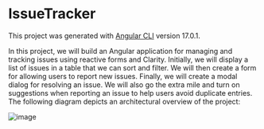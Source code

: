 # IssueTracker

This project was generated with [Angular CLI](https://github.com/angular/angular-cli) version 17.0.1.

In this project, we will build an Angular application for managing and tracking issues using
reactive forms and Clarity. Initially, we will display a list of issues in a table that we can sort and
filter. We will then create a form for allowing users to report new issues. Finally, we will create
a modal dialog for resolving an issue. We will also go the extra mile and turn on suggestions
when reporting an issue to help users avoid duplicate entries. The following diagram depicts an
architectural overview of the project:

![image](https://github.com/Iykechuks11/Issue-Tracker/assets/29488077/279ae05f-6518-4278-bfa5-74d0ca097be8)
